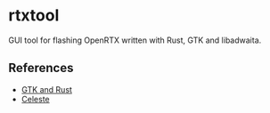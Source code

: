 # rtxtool

GUI tool for flashing OpenRTX written with Rust, GTK and libadwaita.

## References

- [GTK and Rust](https://www.gtk.org/docs/language-bindings/rust/)
- [Celeste](https://github.com/hwittenborn/celeste)
